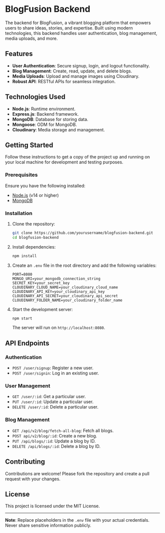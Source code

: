 # BlogFusion Backend

The backend for BlogFusion, a vibrant blogging platform that empowers users to share ideas, stories, and expertise. Built using modern technologies, this backend handles user authentication, blog management, media uploads, and more.

## Features

- **User Authentication**: Secure signup, login, and logout functionality.
- **Blog Management**: Create, read, update, and delete blogs.
- **Media Uploads**: Upload and manage images using Cloudinary.
- **Robust API**: RESTful APIs for seamless integration.

## Technologies Used

- **Node.js**: Runtime environment.
- **Express.js**: Backend framework.
- **MongoDB**: Database for storing data.
- **Mongoose**: ODM for MongoDB.
- **Cloudinary**: Media storage and management.

## Getting Started

Follow these instructions to get a copy of the project up and running on your local machine for development and testing purposes.

### Prerequisites

Ensure you have the following installed:

- [Node.js](https://nodejs.org/) (v14 or higher)
- [MongoDB](https://www.mongodb.com/)

### Installation

1. Clone the repository:
   ```bash
   git clone https://github.com/yourusername/blogfusion-backend.git
   cd blogfusion-backend
   ```

2. Install dependencies:
   ```bash
   npm install
   ```

3. Create an `.env` file in the root directory and add the following variables:
   ```env
   PORT=8080
   MONGO_URI=your_mongodb_connection_string
   SECRET_KEY=your_secret_key
   CLOUDINARY_CLOUD_NAME=your_cloudinary_cloud_name
   CLOUDINARY_API_KEY=your_cloudinary_api_key
   CLOUDINARY_API_SECRET=your_cloudinary_api_secret
   CLOUDINARY_FOLDER_NAME=your_cloudinary_folder_name
   ```

4. Start the development server:
   ```bash
   npm start
   ```

   The server will run on `http://localhost:8080`.

## API Endpoints

### Authentication
- `POST /user/signup`: Register a new user.
- `POST /user/signin`: Log in an existing user.

### User Management
- `GET /user/:id`: Get a particular user.
- `PUT /user/:id`: Update a particular user.
- `DELETE /user/:id`: Delete a particular user.

### Blog Management
- `GET /api/v2/blog/fetch-all-blog`: Fetch all blogs.
- `POST api/v2/blog/:id`: Create a new blog.
- `PUT /api/blogs/:id`: Update a blog by ID.
- `DELETE /api/blogs/:id`: Delete a blog by ID.

## Contributing

Contributions are welcome! Please fork the repository and create a pull request with your changes.

## License

This project is licensed under the MIT License.

---

**Note**: Replace placeholders in the `.env` file with your actual credentials. Never share sensitive information publicly.
